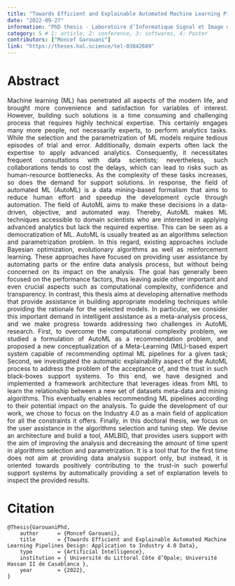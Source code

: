 ```yaml
---
title: "Towards Efficient and Explainable Automated Machine Learning Pipelines Design"
date: "2022-09-27"
information: "PhD thesis - Laboratoire d’Informatique Signal et Image de la Côte d’Opale, Calais France"
category: 5 # 1: article, 2: conference, 3: softwares, 4: Poster
contributors: ["Moncef Garouani"]
link: "https://theses.hal.science/tel-03842609"
---
```



# Abstract
<p style='text-align: justify;'>
Machine learning (ML) has penetrated all aspects of the modern life, and brought more convenience and satisfaction for variables of interest. However, building such solutions is a time consuming and challenging process that requires highly technical expertise. This certainly engages many more people, not necessarily experts, to perform analytics tasks. While the selection and the parametrization of ML models require tedious episodes of trial and error. Additionally, domain experts often lack the expertise to apply advanced analytics. Consequently, it necessitates frequent consultations with data scientists; nevertheless, such collaborations tends to cost the delays, which can lead to risks such as human-resource bottlenecks. As the complexity of these tasks increases, so does the demand for support solutions. In response, the field of automated ML (AutoML) is a data mining-based formalism that aims to reduce human effort and speedup the development cycle through automation.
The field of AutoML aims to make these decisions in a data-driven, objective, and automated way. Thereby, AutoML makes ML techniques accessible to domain scientists who are interested in applying advanced analytics but lack the required expertise. This can be seen as a democratization of ML. AutoML is usually treated as an algorithms selection and parametrization problem. In this regard, existing approaches include Bayesian optimization, evolutionary algorithms as well as reinforcement learning. These approaches have focused on providing user assistance by automating parts or the entire data analysis process, but without being concerned on its impact on the analysis. The goal has generally been focused on the performance factors, thus leaving aside other important and even crucial aspects such as computational complexity, confidence and transparency. In contrast, this thesis aims at developing alternative methods that provide assistance in building appropriate modeling techniques while providing the rationale for the selected models. In particular, we consider this important demand in intelligent assistance as a meta-analysis process, and we make progress towards addressing two challenges in AutoML research. First, to overcome the computational complexity problem, we studied a formulation of AutoML as a recommendation problem, and proposed a new conceptualization of a Meta-Learning (MtL)-based expert system capable of recommending optimal ML pipelines for a given task; Second, we investigated the automatic explainability aspect of the AutoML process to address the problem of the acceptance of, and the trust in such black-boxes support systems.
To this end, we have designed and implemented a framework architecture that leverages ideas from MtL to learn the relationship between a new set of datasets meta-data and mining algorithms. This eventually enables recommending ML pipelines according to their potential impact on the analysis. To guide the development of our work, we chose to focus on the Industry 4.0 as a main field of application for all the constraints it offers. Finally, in this doctoral thesis, we focus on the user assistance in the algorithms selection and tuning step. We devise an architecture and build a tool, AMLBID, that provides users support with the aim of improving the analysis and decreasing the amount of time spent in algorithms selection and parametrization. It is a tool that for the first time does not aim at providing data analysis support only, but instead, it is oriented towards positively contributing to the trust-in such powerful support systems by automatically providing a set of explanation levels to inspect the provided results.
</p>


# Citation

```
@Thesis{GarouaniPhd,
    author      = {Moncef Garouani},
    title       = {Towards Efficient and Explainable Automated Machine Learning Pipelines Design: Application to Industry 4.0 Data},
    type        = {Artificial Intelligence}, 
    institution = { Université du Littoral Côte d’Opale; Université Hassan II de Casablanca },
    year        = {2022},
}
```